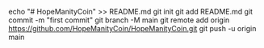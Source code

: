 echo "# HopeManityCoin" >> README.md
git init
git add README.md
git commit -m "first commit"
git branch -M main
git remote add origin https://github.com/HopeManityCoin/HopeManityCoin.git
git push -u origin main

